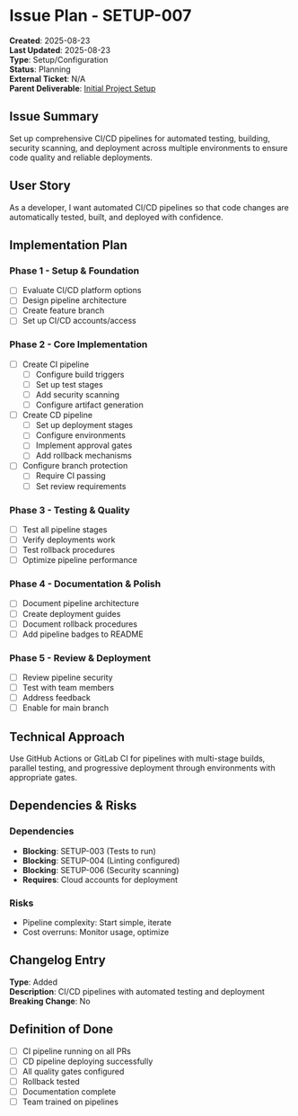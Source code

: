 # Issue Plan - SETUP-007

**Created**: 2025-08-23  
**Last Updated**: 2025-08-23  
**Type**: Setup/Configuration  
**Status**: Planning  
**External Ticket**: N/A  
**Parent Deliverable**: [Initial Project Setup](../../README.md)  

## Issue Summary

Set up comprehensive CI/CD pipelines for automated testing, building, security scanning, and deployment across multiple environments to ensure code quality and reliable deployments.

## User Story

As a developer, I want automated CI/CD pipelines so that code changes are automatically tested, built, and deployed with confidence.

## Implementation Plan

### Phase 1 - Setup & Foundation

- [ ] Evaluate CI/CD platform options
- [ ] Design pipeline architecture
- [ ] Create feature branch
- [ ] Set up CI/CD accounts/access

### Phase 2 - Core Implementation

- [ ] Create CI pipeline
  - [ ] Configure build triggers
  - [ ] Set up test stages
  - [ ] Add security scanning
  - [ ] Configure artifact generation
- [ ] Create CD pipeline
  - [ ] Set up deployment stages
  - [ ] Configure environments
  - [ ] Implement approval gates
  - [ ] Add rollback mechanisms
- [ ] Configure branch protection
  - [ ] Require CI passing
  - [ ] Set review requirements

### Phase 3 - Testing & Quality

- [ ] Test all pipeline stages
- [ ] Verify deployments work
- [ ] Test rollback procedures
- [ ] Optimize pipeline performance

### Phase 4 - Documentation & Polish

- [ ] Document pipeline architecture
- [ ] Create deployment guides
- [ ] Document rollback procedures
- [ ] Add pipeline badges to README

### Phase 5 - Review & Deployment

- [ ] Review pipeline security
- [ ] Test with team members
- [ ] Address feedback
- [ ] Enable for main branch

## Technical Approach

Use GitHub Actions or GitLab CI for pipelines with multi-stage builds, parallel testing, and progressive deployment through environments with appropriate gates.

## Dependencies & Risks

### Dependencies
- **Blocking**: SETUP-003 (Tests to run)
- **Blocking**: SETUP-004 (Linting configured)
- **Blocking**: SETUP-006 (Security scanning)
- **Requires**: Cloud accounts for deployment

### Risks
- Pipeline complexity: Start simple, iterate
- Cost overruns: Monitor usage, optimize

## Changelog Entry

**Type**: Added  
**Description**: CI/CD pipelines with automated testing and deployment  
**Breaking Change**: No  

## Definition of Done

- [ ] CI pipeline running on all PRs
- [ ] CD pipeline deploying successfully
- [ ] All quality gates configured
- [ ] Rollback tested
- [ ] Documentation complete
- [ ] Team trained on pipelines